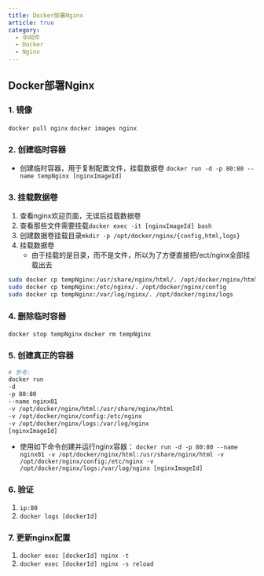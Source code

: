 ```yaml
---
title: Docker部署Nginx
article: true
category:
  - 中间件
  - Docker
  - Nginx
---
```

## Docker部署Nginx
### 1. 镜像
`docker pull nginx`
`docker images nginx`
### 2. 创建临时容器
- 创建临时容器，用于复制配置文件，挂载数据卷
`docker run -d -p 80:80 --name tempNginx [nginxImageId]`
### 3. 挂载数据卷
1. 查看nginx欢迎页面，无误后挂载数据卷
2. 查看那些文件需要挂载`docker exec -it [nginxImageId] bash`
3. 创建数据卷挂载目录`mkdir -p /opt/docker/nginx/{config,html,logs}`
4. 挂载数据卷 
   - 由于挂载的是目录，而不是文件，所以为了方便直接把/ect/nginx全部挂载出去
```bash
sudo docker cp tempNginx:/usr/share/nginx/html/. /opt/docker/nginx/html
sudo docker cp tempNginx:/etc/nginx/. /opt/docker/nginx/config
sudo docker cp tempNginx:/var/log/nginx/. /opt/docker/nginx/logs
```
### 4. 删除临时容器
`docker stop tempNginx`
`docker rm tempNginx`
### 5. 创建真正的容器
```bash
# 参考:
docker run
-d 
-p 80:80
--name nginx01 
-v /opt/docker/nginx/html:/usr/share/nginx/html 
-v /opt/docker/nginx/config:/etc/nginx
-v /opt/docker/nginx/logs:/var/log/nginx
[nginxImageId]
```
- 使用如下命令创建并运行nginx容器：
`docker run -d -p 80:80 --name nginx01 -v /opt/docker/nginx/html:/usr/share/nginx/html -v /opt/docker/nginx/config:/etc/nginx -v /opt/docker/nginx/logs:/var/log/nginx [nginxImageId]`
### 6. 验证
1. `ip:80`
2. `docker logs [dockerId]`
### 7. 更新nginx配置
1. `docker exec [dockerId] nginx -t`
2. `docker exec [dockerId] nginx -s reload` 
